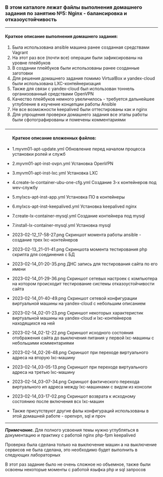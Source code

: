 <h3>В этом каталоге лежат файлы выполнения домашнего задания по занятию №5:
Nginx - балансировка и отказоустойчивость</h3>
<hr>
<h4>Краткое описание выполнения домашнего задания:</h4>
<ol><li>Была использована ansible машина ранее созданная средствами Vagrant</li>
<li>На этот раз все (почти все) операции были зафиксированы на уровне плейбуков</li>
<li>В создании плейбуков были использованы ранее созданные заготовки</li>
<li>Для решения домашнего задания помимо VirtualBox и yandex-cloud были использована LXC-контейнеризация</li>
<li>Также для связи с yandex-cloud был использован тоннель организованный средствами OpenVPN</li>
<li>Качество плейбуков немного увеличилось - требуется дальнейшее углубление в изучение концепции работы Ansible</li>
<li>Не все возможности keepalived были оттестированы как и nginx</li>
<li>Для упрощения проверки домашнего задания все этапы работы были сфотографированы и помечены комментариями</li>
</ol>


<h3></h3>
<hr>
<ul>
<h4>Краткое описание вложенных файлов:</h4>
<li><p>1.myvm01-apt-update.yml Обновление перед началом процесса установки ролей и служб</p></li>
<li><p>2.myvm01-apt-inst-ovpn.yml Установка OpenVPN</p></li>
<li><p>3.myvm01-apt-inst-lxc.yml Установка LXC</p></li>
<li><p>4.create-lx-container-ubu-one-cfg.yml Создание 3-х контейнеров под wev-службу</p></li>
<li><p>5.mylxcs-apt-inst-app.yml Установка ПО в контейнеры</p></li>
<li><p>6.mylxcs-apt-inst-keepalived.yml Установка keepalived nginx  <p></li>
<li><p>7.create-lx-container-mysql.yml Создание контейнера под mysql</p></li>
<li><p>7.install-lx-container-mysql.yml Установка mysql</p></li>
<li><p>2023-02-12_17-58-27.png Скриншот момента работы ansible - создание трех lxc-контейнеров</p></li>
<li><p>2023-02-13_21-01-41.png Скриншота момента тестирования php скрипта для соединения с БД</p></li>
<li><p>2023-02-14_01-20-35.png ДНС запись для тестирования сайта по его имени</p></li>
<li><p>2023-02-14_01-29-36.png Скриншот сетевых настроек с компьютера на котором происходит тестирование системы отказоустойчивости сайта </p></li>
<li><p>2023-02-14_01-40-49.png Скриншот сетевой конфигурации виртуальной машины на yandex-cloud с небольшим описанием</p></li>
<li><p>2023-02-14_02-01-23.png Скриншот некоторых характеристик виртуальной машины на yandex-cloud и lxc-контейнеров находящихся на ней</p></li>
<li><p>2023-02-14_02-12-22.png Скриншот исходного состояния отображения сайта до выключения питания у первой lxc-машины с небольшими комментариями</p></li>
<li><p>2023-02-14_02-26-48.png Скриншот при переходе  виртуального адреса на вторую lxc-машину </p></li>
<li><p>2023-02-14_03-05-13.png Скриншот при переходе  виртуального адреса на третью lxc-машину</p></li>
<li><p>2023-02-14_03-07-34.png Скриншот фактического перехода виртуального ип адреса между lxc-машинами с видом из консоли</p></li>
<li><p>2023-02-14_03-17-02.png Скриншот возврата к исходному состоянию после включения всх lxc-машин </p></li>
<li><p>Также присутствуют другие фалы конфигураций использованы в этой домашней работе - openvpn, sql и проч</p></li>
</ul>
<hr>
<p><i><b>Примечание. </b></i>Для полного усвоения темы нужно углубляться в документацию и практику с работой nginx php-fpm keepalived</p>
<p>Проверка была сделана только на выключение машин а на выключение сервисов не была сделана, это необходимо будет выполнить в следующих лабораторных</p>
<p>В этот раз задание было не очень сложное но объемное, также были освоены некоторые моменты с работой языфка php и sql запросов</p>

